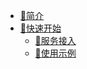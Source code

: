 - [🥬简介](README)
- [🍄快速开始](quick_usage)
  - [🧩服务接入](quick_start)
  - [🍱使用示例](example)
<!-- - [🍹版本更新记录](CHANGELOG) -->
